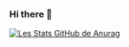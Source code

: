 ### Hi there 👋

[![Les Stats GitHub de Anurag](https://github-readme-stats.vercel.app/api?username=team3wa)](https://github.com/team3wa/github-readme-stats)

